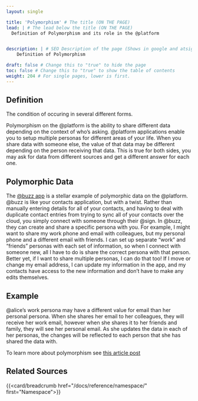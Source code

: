 ```yaml
---
layout: single

title: 'Polymorphism' # The title (ON THE PAGE)
lead: | # The lead below the title (ON THE PAGE)
  Definition of Polymorphism and its role in the @platform


description: | # SEO Description of the page (Shows in google and atsign.dev search)
    Definition of Polymorphism

draft: false # Change this to "true" to hide the page
toc: false # Change this to "true" to show the table of contents
weight: 204 # For single pages, lower is first.
---
```


## Definition
The condition of occuring in several different forms. 

Polymorphism on the @platform is the ability to share different data depending on the context of who’s asking. @platform applications enable you to setup multiple personas for different areas of your life. When you share data with someone else, the value of that data may be different depending on the person receiving that data. This is true for both sides, you may ask for data from different sources and get a different answer for each one. 

## Polymorphic Data
The [@buzz app](https://atsign.com/apps/buzz/) is a stellar example of polymorphic data on the @platform. @buzz is like your contacts application, but with a twist. Rather than manually entering details for all of your contacts, and having to deal with duplicate contact entries from trying to sync all of your contacts over the cloud, you simply connect with someone through their @sign. In @buzz, they can create and share a specific persona with you. For example, I might want to share my work phone and email with colleagues, but my personal phone and a different email with friends. I can set up separate “work” and “friends” personas with each set of information, so when I connect with someone new, all I have to do is share the correct persona with that person. Better yet, if I want to share multiple personas, I can do that too! If I move or change my email address, I can update my information in the app, and my contacts have access to the new information and don’t have to make any edits themselves.

## Example
@alice’s work persona may have a different value for email than her personal persona. When she shares her email to her colleagues, they will receive her work email, however when she shares it to her friends and family, they will see her personal email. As she updates the data in each of her personas, the changes will be reflected to each person that she has shared the data with.

To learn more about polymorphism see [this article post](https://medium.com/flutter-community/building-flutter-apps-with-no-backend-9715b764a81e#67d3)

## Related Sources

{{<card/breadcrumb href="/docs/reference/namespace/" first="Namespace">}}

